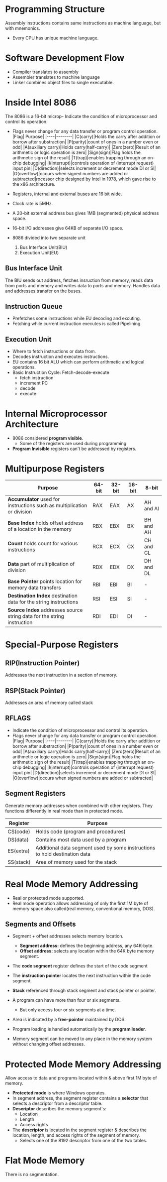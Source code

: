 # Programming Structure
Assembly instructions contains same instructions as machine language, but with mnemonics. 
- Every CPU has unique machine language.

# Software Development Flow
- Compiler translates to assembly
- Assembler translates to machine language
- Linker combines object files to single executable.


# Inside Intel 8086
The 8086 is a 16-bit microp- Indicate the condition of microprocessor and control its operation.
- Flags never change for any data transfer or program control operation.
|Flag| Purpose|
|----|--------|
|C(carry)|Holds the carry after addition or borrow after substraction|
|P(parity)|count of ones in a number even or odd|
|A(auxiliary carry)|Holds carry(half-carry)|
|Zero(zero)|Result of an arithmetic or logic operation is zero|
|Sign(sign)|Flag holds the arithmetic sign of the result|
|T(trap)|enables trapping through an on-chip debugging|
|I(interrupt)|controls operation of (interrupt request) input pin|
|D(direction)|selects increment or decrement mode DI or SI|
|O(overflow)|occurs when signed numbers are added or subtracted|rocessor chip designed by Intel in 1978, which gave rise to the x86 architecture. 

- Registers, internal and external buses are 16 bit wide.
- Clock rate is 5MHz.
- A 20-bit external address bus gives 1MB (segmented) physical address space.
- 16-bit I/O addresses give 64KB of separate I/O space.
- 8086 divided into two separate unit
    1. Bus Interface Unit(BIU)
    2. Execution Unit(EU)

## Bus Interface Unit
The BIU sends out address, fetches insruction from memory, reads data from ports and memory and writes data to ports and memory. Handles data and addresses transfer on the buses.

## Instruction Queue
- Prefetches some instructions while EU decoding and excuting.
- Fetching while current instruction executes is called Pipelining.

## Execution Unit
- Where to fetch instructions or data from.
- Decodes instruction and executes instructions.
- EU contains 16 bit ALU which can perform arithmetic and logical operations.
- Basic Instruction Cycle: Fetch-decode-execute
    * fetch instruction
    * increment PC
    * decode 
    * execute

# Internal Microprocessor Architecture
- 8086 considered **program visible**.
    * Some of the registers are used during programming.
- **Program Invisible** registers can't be addressed by registers. 


# Multipurpose Registers

| Purpose | 64-bit | 32-bit | 16-bit | 8-bit | 
| ------- | ------ | ------ | ------ | ----- |
| **Accumulator** used for instructions such as multiplication or division | RAX | EAX | AX | AH and Al |
| **Base Index** holds offset address of a location in the memory| RBX | EBX | BX | BH and AH |
| **Count** holds count for various instructions| RCX | ECX | CX | CH and CL |
| **Data** part of multiplication of division| RDX | EDX | DX | DH and DL |
| **Base Pointer** points location for memory data transfers| RBI | EBI | BI | - |
| **Destination Index** destination data for the string instructions| RSI | ESI | SI | - |
| **Source Index** addresses source string data for the string instruction| RDI | EDI | DI | - |

# Special-Purpose Registers

## RIP(Instruction Pointer)
Addresses the next instruction in a section of memory.

## RSP(Stack Pointer)
Addresses an area of memory called stack

## RFLAGS
- Indicate the condition of microprocessor and control its operation.
- Flags never change for any data transfer or program control operation.  
|Flag| Purpose|
|----|--------|
|C(carry)|Holds the carry after addition or borrow after substraction|
|P(parity)|count of ones in a number even or odd|
|A(auxiliary carry)|Holds carry(half-carry)|
|Zero(zero)|Result of an arithmetic or logic operation is zero|
|Sign(sign)|Flag holds the arithmetic sign of the result|
|T(trap)|enables trapping through an on-chip debugging|
|I(interrupt)|controls operation of (interrupt request) input pin|
|D(direction)|selects increment or decrement mode DI or SI|
|O(overflow)|occurs when signed numbers are added or subtracted|


## Segment Registers
Generate memory addresses when combined with other registers. They functions differently in real mode than in protected mode.

|Register|Purpose|
|--------|-------|
|CS(code)|Holds code (program and procedures)|
|DS(data)|Contains most data used by a program| 
|ES(extra)|Additional data segment used by some instructions to hold destination data|
|SS(stack)|Area of memory used for the stack|


# Real Mode Memory Addressing
- Real or protected mode supported.
- Real mode operation allows addressing of only the first 1M byte of memory space also called(real memory, conventional memory, DOS).

## Segments and Offsets
- Segment + offset addresses selects memory location.
    * **Segment address:** defines the beginning address, any 64K-byte.
    * **Offset address:** selects any location within the 64K byte memory segment.
- The **code segment** register defines the start of the code segment
- The **instruction pointer** locates the next instruction within the code segment.
- **Stack** referenced through stack segment and stack pointer or pointer.  

- A program can have more than four or six segments. 
    * But only access four or six segments at a time.
- Area is indicated by a **free-pointer** maintained by DOS.
- Program loading is handled automatically by the **program loader**.
- Memory segment can be moved to any place in the memory system without changing offset addresses.


# Protected Mode Memory Addressing
Allow access to data and programs located within & above first 1M byte of memory.
- **Protected mode** is where Windows operates.
- In segment address, the segment register contains a **selector** that selects a descriptor from a descriptor table.
- **Descriptor** describes the memory segment's:
    * Location
    * Length
    * Access rights
- The **descriptor** is located in the segment register & describes the location, length, and access rights of the segment of memory. 
    * Selects one of the 8192 descriptor from one of the two tables.

# Flat Mode Memory
There is no segmentation.
